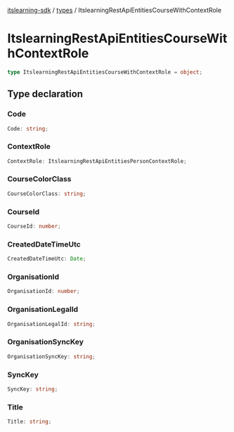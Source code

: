 [itslearning-sdk](../../modules.md) / [types](../index.md) / ItslearningRestApiEntitiesCourseWithContextRole

# ItslearningRestApiEntitiesCourseWithContextRole

```ts
type ItslearningRestApiEntitiesCourseWithContextRole = object;
```

## Type declaration

### Code

```ts
Code: string;
```

### ContextRole

```ts
ContextRole: ItslearningRestApiEntitiesPersonContextRole;
```

### CourseColorClass

```ts
CourseColorClass: string;
```

### CourseId

```ts
CourseId: number;
```

### CreatedDateTimeUtc

```ts
CreatedDateTimeUtc: Date;
```

### OrganisationId

```ts
OrganisationId: number;
```

### OrganisationLegalId

```ts
OrganisationLegalId: string;
```

### OrganisationSyncKey

```ts
OrganisationSyncKey: string;
```

### SyncKey

```ts
SyncKey: string;
```

### Title

```ts
Title: string;
```
